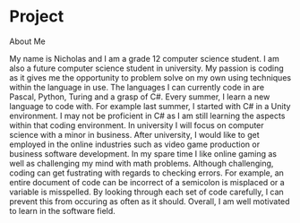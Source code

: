 # Project
About Me

My name is Nicholas and I am a grade 12 computer science student. I am also a future computer science student in university. My passion is coding as it gives me the opportunity to problem solve on my own using techniques within the language in use. The languages I can currently code in are Pascal, Python, Turing and a grasp of C#. Every summer, I learn a new language to code with. For example last summer, I started with C# in a Unity environment. I may not be proficient in C# as I am still learning the aspects within that coding environment. In university I will focus on computer science with a minor in business. After university, I would like to get employed in the online industries such as video game production or business software development. In my spare time I like online gaming as well as challenging my mind with math problems. Although challenging, coding can get fustrating with regards to checking errors. For example, an entire document of code can be incorrect of a semicolon is misplaced or a variable is misspelled. By looking through each set of code carefully, I can prevent this from occuring as often as it should. Overall, I am well motivated to learn in the software field.
